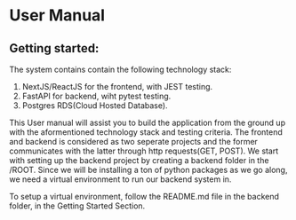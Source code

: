 # User Manual

## Getting started:
The system contains contain the following technology stack:
1. NextJS/ReactJS for the frontend, with JEST testing.
2. FastAPI for backend, wiht pytest testing.
3. Postgres RDS(Cloud Hosted Database).

This User manual will assist you to build the application from the ground up with the aformentioned technology stack and testing criteria. The frontend and backend is considered as two seperate projects and the former communicates with the latter through http requests(GET, POST). We start with setting up the backend project by creating a backend folder in the /ROOT. Since we will be installing a ton of python packages as we go along, we need a virtual environment to run our backend system in. 

To setup a virtual environment, follow the README.md file in the backend folder, in the Getting Started Section.